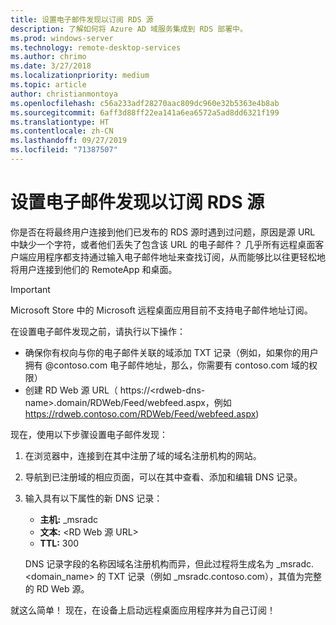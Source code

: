 ```yaml
---
title: 设置电子邮件发现以订阅 RDS 源
description: 了解如何将 Azure AD 域服务集成到 RDS 部署中。
ms.prod: windows-server
ms.technology: remote-desktop-services
ms.author: chrimo
ms.date: 3/27/2018
ms.localizationpriority: medium
ms.topic: article
author: christianmontoya
ms.openlocfilehash: c56a233adf28270aac809dc960e32b5363e4b8ab
ms.sourcegitcommit: 6aff3d88ff22ea141a6ea6572a5ad8dd6321f199
ms.translationtype: HT
ms.contentlocale: zh-CN
ms.lasthandoff: 09/27/2019
ms.locfileid: "71387507"
---
```

# <a name="set-up-email-discovery-to-subscribe-to-your-rds-feed"></a>设置电子邮件发现以订阅 RDS 源

你是否在将最终用户连接到他们已发布的 RDS 源时遇到过问题，原因是源 URL 中缺少一个字符，或者他们丢失了包含该 URL 的电子邮件？ 几乎所有远程桌面客户端应用程序都支持通过输入电子邮件地址来查找订阅，从而能够比以往更轻松地将用户连接到他们的 RemoteApp 和桌面。

>[!IMPORTANT]
>Microsoft Store 中的 Microsoft 远程桌面应用目前不支持电子邮件地址订阅。

在设置电子邮件发现之前，请执行以下操作：

- 确保你有权向与你的电子邮件关联的域添加 TXT 记录（例如，如果你的用户拥有 @contoso.com 电子邮件地址，那么，你需要有 contoso.com 域的权限）
- 创建 RD Web 源 URL（ https://\<rdweb-dns-name\>.domain/RDWeb/Feed/webfeed.aspx，例如 https://rdweb.contoso.com/RDWeb/Feed/webfeed.aspx)

现在，使用以下步骤设置电子邮件发现：

1. 在浏览器中，连接到在其中注册了域的域名注册机构的网站。
2. 导航到已注册域的相应页面，可以在其中查看、添加和编辑 DNS 记录。
3. 输入具有以下属性的新 DNS 记录：
   - **主机:** _msradc
   - **文本:** \<RD Web 源 URL\>
   - **TTL:** 300

   DNS 记录字段的名称因域名注册机构而异，但此过程将生成名为 _msradc.\<domain_name\> 的 TXT 记录（例如 _msradc.contoso.com），其值为完整的 RD Web 源。

就这么简单！ 现在，在设备上启动远程桌面应用程序并为自己订阅！